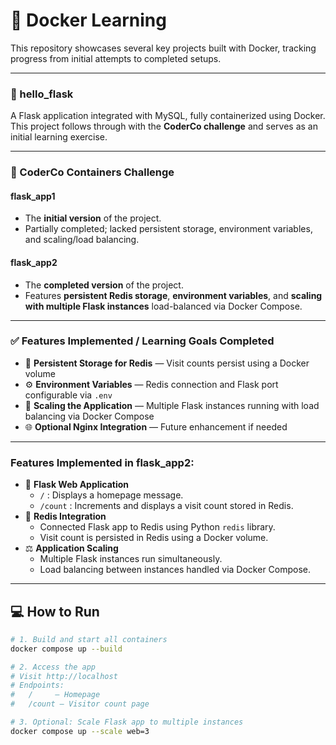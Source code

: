 # 🐳 Docker Learning

This repository showcases several key projects built with Docker, tracking progress from initial attempts to completed setups.

---

### 🧩 hello_flask
A Flask application integrated with MySQL, fully containerized using Docker.  
This project follows through with the **CoderCo challenge** and serves as an initial learning exercise.

---

### 🚀 CoderCo Containers Challenge

#### flask_app1
- The **initial version** of the project.  
- Partially completed; lacked persistent storage, environment variables, and scaling/load balancing.  

#### flask_app2
- The **completed version** of the project.  
- Features **persistent Redis storage**, **environment variables**, and **scaling with multiple Flask instances** load-balanced via Docker Compose.  

---

### ✅ Features Implemented / Learning Goals Completed
- 💾 **Persistent Storage for Redis** — Visit counts persist using a Docker volume  
- ⚙️ **Environment Variables** — Redis connection and Flask port configurable via `.env`  
- 🚀 **Scaling the Application** — Multiple Flask instances running with load balancing via Docker Compose  
- 🌐 **Optional Nginx Integration** — Future enhancement if needed

---

### Features Implemented in flask_app2:
- 🐍 **Flask Web Application**
  - `/` : Displays a homepage message.  
  - `/count` : Increments and displays a visit count stored in Redis.
- 🧠 **Redis Integration**
  - Connected Flask app to Redis using Python `redis` library.  
  - Visit count is persisted in Redis using a Docker volume.
- ⚖️ **Application Scaling**
  - Multiple Flask instances run simultaneously.  
  - Load balancing between instances handled via Docker Compose.

---

## 💻 How to Run

```bash
# 1. Build and start all containers
docker compose up --build

# 2. Access the app
# Visit http://localhost
# Endpoints:
#   /     — Homepage
#   /count — Visitor count page

# 3. Optional: Scale Flask app to multiple instances
docker compose up --scale web=3
